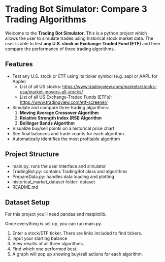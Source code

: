 # Trading Bot Simulator: Compare 3 Trading Algorithms

Welcome to the **Trading Bot Simulator**. This is a python project which allows the user to simulate trades using historical stock market data. The user is able to test **any U.S. stock or Exchange-Traded Fund (ETF)** and then compare the performance of three trading algorithms. 

## Features
 
- Test any U.S. stock or ETF using its ticker symbol (e.g. aapl or AAPL for Apple)
     - List of all US stocks: https://www.tradingview.com/markets/stocks-usa/market-movers-all-stocks/
     - List of all US Exchange-Traded Funds (ETFs): https://www.tradingview.com/etf-screener/
- Simulate and compare three trading algorithms:
     1. **Moving Average Crossover Algorithm**
     2. **Relative Strength Index (RSI) Algorithm**
     3. **Bollinger Bands Algorithm**
- Visualize buy/sell points on a historical price chart
- See final balances and trade counts for each algorithm
- Automatically identifies the most profitable algorithm 


## Project Structure 

- main.py: runs the user interface and simulator 
- TradingBot.py: contains TradingBot class and algorithms
- PrepareData.py: handles data loading and plotting
- historical_market_dataset folder: dataset 
- README.md 


## Dataset Setup

For this project you’ll need pandas and matplotlib. 

Once everything is set up, you can run main.py. 

1. Enter a stock/ETF ticker. There are links included to find tickers. 
2. Input your starting balance
3. View results of all three algorithms.
4. Find which one performed best. 
5. A graph will pop up showing buy/sell actions for each algorithm.


